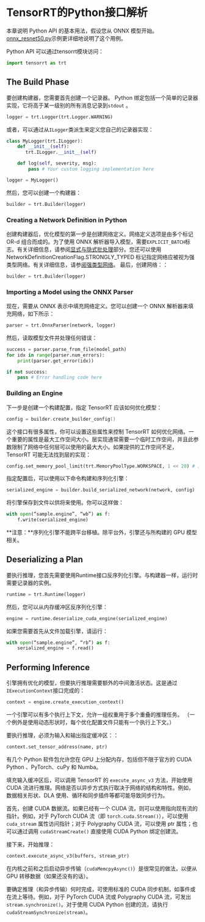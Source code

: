 # TensorRT的Python接口解析

本章说明 Python API 的基本用法，假设您从 ONNX 模型开始。 [onnx\_resnet50.py](https://github.com/NVIDIA/TensorRT/blob/main/samples/python/introductory\_parser\_samples/onnx\_resnet50.py)示例更详细地说明了这个用例。

Python API 可以通过tensorrt模块访问：

```python
import tensorrt as trt
```

## The Build Phase

要创建构建器，您需要首先创建一个记录器。 Python 绑定包括一个简单的记录器实现，它将高于某一级别的所有消息记录到`stdout` 。

```python
logger = trt.Logger(trt.Logger.WARNING)
```

或者，可以通过从`ILogger`类派生来定义您自己的记录器实现：

```python
class MyLogger(trt.ILogger):
    def __init__(self):
       trt.ILogger.__init__(self)

    def log(self, severity, msg):
        pass # Your custom logging implementation here

logger = MyLogger()
```

然后，您可以创建一个构建器：

```python
builder = trt.Builder(logger)
```

### Creating a Network Definition in Python

创建构建器后，优化模型的第一步是创建网络定义。网络定义选项是由多个标记 OR-d 组合而成的。为了使用 ONNX 解析器导入模型，需要`EXPLICIT_BATCH`标志。有关详细信息，请参阅[显式与隐式批处理](https://docs.nvidia.com/deeplearning/tensorrt/developer-guide/index.html#explicit-implicit-batch)部分。您还可以使用 NetworkDefinitionCreationFlag.STRONGLY\_TYPED 标记指定网络应被视为强类型网络。有关详细信息，请参[阅强类型网络](https://docs.nvidia.com/deeplearning/tensorrt/archives/tensorrt-1000-ea/developer-guide/index.html#strongly-typed-networks)。 最后，创建网络：：

```python
builder = trt.Builder(logger)
```

### Importing a Model using the ONNX Parser

现在，需要从 ONNX 表示中填充网络定义。您可以创建一个 ONNX 解析器来填充网络，如下所示：

```python
parser = trt.OnnxParser(network, logger)
```

然后，读取模型文件并处理任何错误：

```python
success = parser.parse_from_file(model_path)
for idx in range(parser.num_errors):
    print(parser.get_error(idx))

if not success:
    pass # Error handling code here
```

### Building an Engine

下一步是创建一个构建配置，指定 TensorRT 应该如何优化模型：

```cpp
config = builder.create_builder_config()
```

这个接口有很多属性，你可以设置这些属性来控制 TensorRT 如何优化网络。一个重要的属性是最大工作空间大小。层实现通常需要一个临时工作空间，并且此参数限制了网络中任何层可以使用的最大大小。如果提供的工作空间不足，TensorRT 可能无法找到层的实现：

```python
config.set_memory_pool_limit(trt.MemoryPoolType.WORKSPACE, 1 << 20) # 1 MiB
```

指定配置后，可以使用以下命令构建和序列化引擎：

```python
serialized_engine = builder.build_serialized_network(network, config)
```

将引擎保存到文件以供将来使用。你可以这样做：

```python
with open(“sample.engine”, “wb”) as f:
    f.write(serialized_engine)
```

**注意：**序列化引擎不能跨平台移植。除平台外，引擎还与所构建的 GPU 模型相关。

## Deserializing a Plan

要执行推理，您首先需要使用Runtime接口反序列化引擎。与构建器一样，运行时需要记录器的实例。

```python
runtime = trt.Runtime(logger)
```

然后，您可以从内存缓冲区反序列化引擎：

```python
engine = runtime.deserialize_cuda_engine(serialized_engine)
```

如果您需要首先从文件加载引擎，请运行：

```python
with open(“sample.engine”, “rb”) as f:
    serialized_engine = f.read()
```

## Performing Inference

引擎拥有优化的模型，但要执行推理需要额外的中间激活状态。这是通过`IExecutionContext`接口完成的：

```python
context = engine.create_execution_context()
```

一个引擎可以有多个执行上下文，允许一组权重用于多个重叠的推理任务。 （一个例外是使用动态形状时，每个优化配置文件只能有一个执行上下文。）

要执行推理，必须为输入和输出指定缓冲区：：

```python
context.set_tensor_address(name, ptr)
```

有几个 Python 软件包允许您在 GPU 上分配内存，包括但不限于官方的 CUDA Python 、PyTorch、cuPy 和 Numba。

填充输入缓冲区后，可以调用 TensorRT 的 `execute_async_v3` 方法，开始使用 CUDA 流进行推理。网络是否以异步方式执行取决于网络的结构和特性。例如，数据相关形状、DLA 使用、循环和同步插件等都可能导致同步行为。

首先，创建 CUDA 数据流。如果已经有一个 CUDA 流，则可以使用指向现有流的指针。例如，对于 PyTorch CUDA 流（即 `torch.cuda.Stream()`），可以使用 `cuda_stream` 属性访问指针；对于 Polygraphy CUDA 流，可以使用 ptr 属性；也可以通过调用 `cudaStreamCreate()` 直接使用 CUDA Python 绑定创建流。

接下来，开始推理：

```python
context.execute_async_v3(buffers, stream_ptr)
```

在内核之前和之后启动异步传输（`cudaMemcpyAsync()`）是很常见的做法，以便从 GPU 转移数据（如果还没有的话）。

要确定推理（和异步传输）何时完成，可使用标准的 CUDA 同步机制，如事件或在流上等待。例如，对于 PyTorch CUDA 流或 Polygraphy CUDA 流，可发出 `stream.synchronize()`。对于使用 CUDA Python 创建的流，请执行 `cudaStreamSynchronize(stream)`。
